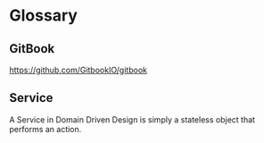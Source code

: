 # Glossary

## GitBook

https://github.com/GitbookIO/gitbook

## Service

A Service in Domain Driven Design is simply a stateless object that performs an action.